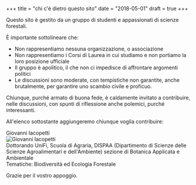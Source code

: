 +++
title = "chi c'è dietro questo sito"
date = "2018-05-01"
draft = true
+++

Questo sito è gestito da un gruppo di studenti e appassionati di scienze forestali.

È importante sottolineare che:

* Non rappresentiamo nessuna organizzazione, o associazione
* Non rappresentiamo i Corsi di Laurea in cui studiamo e non portiamo la loro posizione ufficiale
* Il gruppo è apolitico, il che non ci impedisce di affrontare argomenti politici
* Le discussioni sono moderate, con tempistiche non garantite, anche brutalmente, per garantire uno scambio civile e proficuo.

Chiunque, purché armato di buona fede, è caldamente invitato a contribuire, nelle discussioni, con spunti di riflessione anche polemici, purché interessanti.

All'elenco sottostante aggiungeremo chiunque voglia contribuire:

Giovanni Iacopetti  
![Giovanni Iacopetti](./img/redazione/giovanniiacopetti.jpg)  
Dottorando UniFi, Scuola di Agraria, DISPAA (Dipartimento di Scienze delle Scienze Agroalimentari e dell'Ambiente) sezione di Botanica Applicata e Ambientale  
Tematiche: Biodiversità ed Ecologia Forestale

Grazie per il vostro appoggio.
